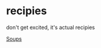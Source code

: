 # recipies

don't get excited, it's actual recipies

[Soups](https://github.com/hedenface/recipies/tree/main/soups)

